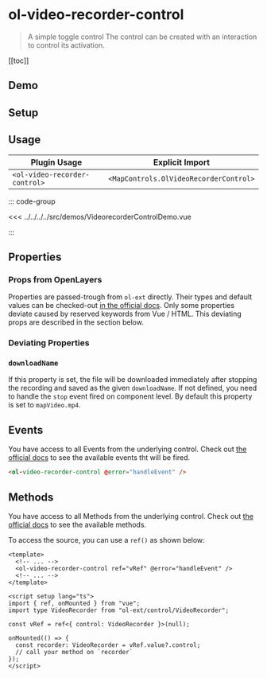 # ol-video-recorder-control

> A simple toggle control The control can be created with an interaction to control its activation.

[[toc]]

## Demo

<script setup>
import VideorecorderControlDemo from "@demos/VideorecorderControlDemo.vue"
</script>
<ClientOnly>
<VideorecorderControlDemo />
</ClientOnly>

## Setup

<!--@include: ../../mapcontrols.plugin.md-->

## Usage

| Plugin Usage                  |            Explicit Import             |
| ----------------------------- | :------------------------------------: |
| `<ol-video-recorder-control>` | `<MapControls.OlVideoRecorderControl>` |

::: code-group

<<< ../../../../src/demos/VideorecorderControlDemo.vue

:::

## Properties

### Props from OpenLayers

Properties are passed-trough from `ol-ext` directly.
Their types and default values can be checked-out [in the official docs](https://viglino.github.io/ol-ext/doc/doc-pages/ol.control.VideoRecorder.html).
Only some properties deviate caused by reserved keywords from Vue / HTML.
This deviating props are described in the section below.

### Deviating Properties

### `downloadName`

If this property is set, the file will be downloaded immediately after stopping the recording and saved as the given `downloadName`.
If not defined, you need to handle the `stop` event fired on component level.
By default this property is set to `mapVideo.mp4`.

## Events

You have access to all Events from the underlying control.
Check out [the official docs](https://viglino.github.io/ol-ext/doc/doc-pages/ol.control.VideoRecorder.html) to see the available events tht will be fired.

```html
<ol-video-recorder-control @error="handleEvent" />
```

## Methods

You have access to all Methods from the underlying control.
Check out [the official docs](https://viglino.github.io/ol-ext/doc/doc-pages/ol.control.VideoRecorder.html) to see the available methods.

To access the source, you can use a `ref()` as shown below:

```vue
<template>
  <!-- ... -->
  <ol-video-recorder-control ref="vRef" @error="handleEvent" />
  <!-- ... -->
</template>

<script setup lang="ts">
import { ref, onMounted } from "vue";
import type VideoRecorder from "ol-ext/control/VideoRecorder";

const vRef = ref<{ control: VideoRecorder }>(null);

onMounted(() => {
  const recorder: VideoRecorder = vRef.value?.control;
  // call your method on `recorder`
});
</script>
```
